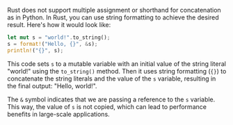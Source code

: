 Rust does not support multiple assignment or shorthand for concatenation as in Python. In Rust, you can use string formatting to achieve the desired result. Here's how it would look like:

```rust
let mut s = "world!".to_string();
s = format!("Hello, {}", &s);
println!("{}", s);
```

This code sets `s` to a mutable variable with an initial value of the string literal "world!" using the `to_string()` method. Then it uses string formatting (`{}`) to concatenate the string literals and the value of the `s` variable, resulting in the final output: "Hello, world!".

The `&` symbol indicates that we are passing a reference to the `s` variable. This way, the value of `s` is not copied, which can lead to performance benefits in large-scale applications.
